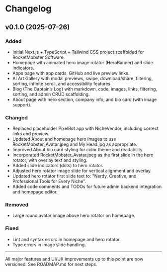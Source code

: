 # Changelog

## v0.1.0 (2025-07-26)

### Added
- Initial Next.js + TypeScript + Tailwind CSS project scaffolded for RocketMobster Software.
- Homepage with animated hero image rotator (HeroBanner) and slide indicators.
- Apps page with app cards, GitHub and live preview links.
- AI Art Gallery with modal previews, swipe, download/share, filtering, sorting, infinite scroll, and accessibility features.
- Blog (The Captain’s Log) with markdown, code, images, links, filtering, sorting, and admin CRUD scaffolding.
- About page with hero section, company info, and bio card (with image support).

### Changed
- Replaced placeholder PixelBot app with NicheVendor, including correct links and preview.
- Updated About and homepage hero images to use RocketMobster_Avatar.jpeg and My Head.jpg as appropriate.
- Improved About bio card styling for color theme and readability.
- Incorporated RocketMobster_Avatar.jpeg as the first slide in the hero rotator, with overlay text and styling.
- Added slide indicators (dots) to hero rotator.
- Adjusted hero rotator image slide for vertical alignment and overlay.
- Updated hero rotator first slide text to: "Nerdy, Creative, and Professional Tools for Every Niche".
- Added code comments and TODOs for future admin backend integration and homepage editor.

### Removed
- Large round avatar image above hero rotator on homepage.

### Fixed
- Lint and syntax errors in homepage and hero rotator.
- Type errors in image slide handling.

---

All major features and UI/UX improvements up to this point are now versioned. See ROADMAP.md for next steps.
